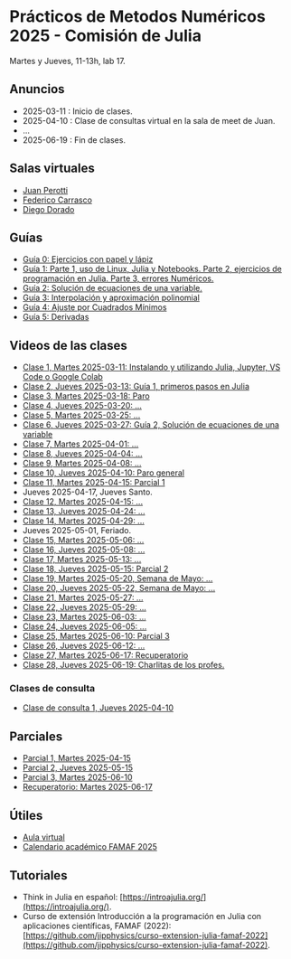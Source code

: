 # Prácticos de Metodos Numéricos 2025 - Comisión de Julia

Martes y Jueves, 11-13h, lab 17.

## Anuncios

* 2025-03-11 : Inicio de clases.
* 2025-04-10 : Clase de consultas virtual en la sala de meet de Juan.
* ...
* 2025-06-19 : Fin de clases.

## Salas virtuales

* [Juan Perotti](https://meet.google.com/tjp-uypo-zbi)
* [Federico Carrasco](https://meet.google.com/oye-rgjt-kjc)
* [Diego Dorado](https://meet.google.com/dhh-coip-qyn)

## Guías

* [Guía 0: Ejercicios con papel y lápiz](https://github.com/jipphysics/metodos-numericos-2025/blob/main/guias/guia0_2025.pdf)
* [Guía 1: Parte 1, uso de Linux, Julia y Notebooks. Parte 2, ejercicios de programación en Julia. Parte 3, errores Numéricos.](https://github.com/jipphysics/metodos-numericos-2025/blob/main/guias/guia-1-2025.ipynb)
* [Guía 2: Solución de ecuaciones de una variable.](https://github.com/jipphysics/metodos-numericos-2025/blob/main/guias/guia-2-2025.ipynb)
* [Guía 3: Interpolación y aproximación polinomial](https://github.com/jipphysics/metodos-numericos-2025/blob/main/guias/guia-3-2025.ipynb)
* [Guía 4: Ajuste por Cuadrados Mínimos](https://github.com/jipphysics/metodos-numericos-2025/blob/main/guias/guia-4-2025.ipynb)
* [Guía 5: Derivadas](https://github.com/jipphysics/metodos-numericos-2025/blob/main/guias/guia-5-2025.ipynb)

## Videos de las clases

* [Clase 1,  Martes 2025-03-11: Instalando y utilizando Julia, Jupyter, VS Code o Google Colab](TODO)
* [Clase 2,  Jueves 2025-03-13: Guía 1, primeros pasos en Julia](TODO)
* [Clase 3,  Martes 2025-03-18: Paro](TODO)
* [Clase 4,  Jueves 2025-03-20: ...](TODO)
* [Clase 5,  Martes 2025-03-25: ...](TODO)
* [Clase 6,  Jueves 2025-03-27: Guía 2, Solución de ecuaciones de una variable](TODO)
* [Clase 7,  Martes 2025-04-01: ...](TODO)
* [Clase 8,  Jueves 2025-04-04: ...](TODO)
* [Clase 9,  Martes 2025-04-08: ...](TODO)
* [Clase 10, Jueves 2025-04-10: Paro general](TODO)
* [Clase 11, Martes 2025-04-15: Parcial 1](TODO)
* Jueves 2025-04-17, Jueves Santo.
* [Clase 12, Martes 2025-04-15: ...](TODO)
* [Clase 13, Jueves 2025-04-24: ...](TODO)
* [Clase 14, Martes 2025-04-29: ...](TODO)
* Jueves 2025-05-01, Feriado.
* [Clase 15, Martes 2025-05-06: ...](TODO)
* [Clase 16, Jueves 2025-05-08: ...](TODO)
* [Clase 17, Martes 2025-05-13: ...](TODO)
* [Clase 18, Jueves 2025-05-15: Parcial 2](TODO)
* [Clase 19, Martes 2025-05-20, Semana de Mayo: ...](TODO)
* [Clase 20, Jueves 2025-05-22, Semana de Mayo: ...](TODO)
* [Clase 21, Martes 2025-05-27: ...](TODO)
* [Clase 22, Jueves 2025-05-29: ...](TODO)
* [Clase 23, Martes 2025-06-03: ...](TODO)
* [Clase 24, Jueves 2025-06-05: ...](TODO)
* [Clase 25, Martes 2025-06-10: Parcial 3](TODO)
* [Clase 26, Jueves 2025-06-12: ...](TODO)
* [Clase 27, Martes 2025-06-17: Recuperatorio](TODO)
* [Clase 28, Jueves 2025-06-19: Charlitas de los profes.](TODO)

### Clases de consulta

* [Clase de consulta 1, Jueves 2025-04-10](https://drive.google.com/file/d/1itRTWJ9jQYsal_TvJAQcgQf0KXS6Acbc/view?usp=drive_link)

## Parciales

* [Parcial 1, Martes 2025-04-15](https://github.com/jipphysics/metodos-numericos-2025/blob/main/parcial-1-2025.ipynb)
* [Parcial 2, Jueves 2025-05-15](TODO)
* [Parcial 3, Martes 2025-06-10](TODO)
* [Recuperatorio: Martes 2025-06-17](TODO)

## Útiles

* [Aula virtual](https://famaf.aulavirtual.unc.edu.ar/course/view.php?id=482)
* [Calendario académico FAMAF 2025](https://www.famaf.unc.edu.ar/documents/5131/RHCD-2024-507-E-UNC-DEC_FAMAF_-_Anexo_Calendario_Academico_2025.pdf)

## Tutoriales

* Think in Julia en español: [https://introajulia.org/](https://introajulia.org/).
* Curso de extensión Introducción a la programación en Julia con aplicaciones científicas, FAMAF (2022): [https://github.com/jipphysics/curso-extension-julia-famaf-2022](https://github.com/jipphysics/curso-extension-julia-famaf-2022).
